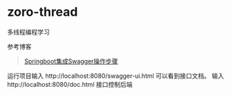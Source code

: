 # zoro-thread
多线程编程学习


参考博客
> [Springboot集成Swagger操作步骤](https://www.jianshu.com/p/be1e772b089a)

运行项目输入 http://localhost:8080/swagger-ui.html 可以看到接口文档。
输入 http://localhost:8080/doc.html 接口控制后端